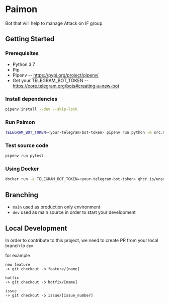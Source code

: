 # Paimon
Bot that will help to manage Attack on IF group

## Getting Started

### Prerequisites

- Python 3.7
- Pip
- Pipenv -- https://pypi.org/project/pipenv/
- Get your TELEGRAM_BOT_TOKEN -- https://core.telegram.org/bots#creating-a-new-bot

### Install dependencies

```bash
pipenv install --dev --skip-lock 
```

### Run Paimon

```bash
TELEGRAM_BOT_TOKEN=<your-telegram-bot-token> pipenv run python -m src.main
```

### Test source code

```bash
pipenv run pytest
```

### Using Docker

```bash
docker run -e TELEGRAM_BOT_TOKEN=<your-telegram-bot-token> ghcr.io/unsri-hackers/paimon:latest
```
## Branching
- `main` used as production only environment
- `dev` used as main source in order to start your development

## Local Development
In order to contribute to this project, we need to create PR from your local branch to `dev`

for example
```
new feature
-> git checkout -b feature/[name]

hotfix
-> git checkout -b hotfix/[name]

issue
-> git checkout -b issue/[issue_number]
```
